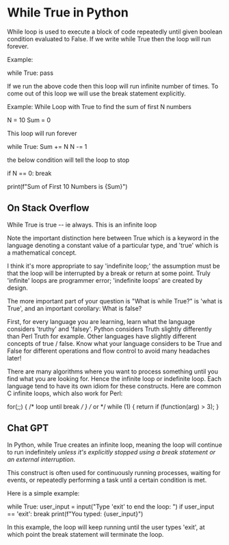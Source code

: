 # While True in Python

While loop is used to execute a block of code repeatedly until given boolean condition evaluated to False. If we write while True then the loop will run forever.

Example:

  while True: 
    pass

If we run the above code then this loop will run infinite number of times. 
To come out of this loop we will use the break statement explicitly.

Example: While Loop with True to find the sum of first N numbers

  N = 10
  Sum = 0
  
This loop will run forever 

  while True: 
  Sum += N 
  N -= 1

the below condition will tell the loop to stop 

  if N == 0: 
    break
          
  print(f"Sum of First 10 Numbers is {Sum}")

## On Stack Overflow

While True is true -- ie always. This is an infinite loop

Note the important distinction here between True which is a keyword in the language denoting a constant value of a particular type, and 'true' which is a mathematical concept.

I think it's more appropriate to say 'indefinite loop;' the assumption must be that the loop will be interrupted by a break or return at some point. Truly 'infinite' loops are programmer error; 'indefinite loops' are created by design.

The more important part of your question is "What is while True?" is 'what is True', and an important corollary: What is false?

First, for every language you are learning, learn what the language considers 'truthy' and 'falsey'. Python considers Truth slightly differently than Perl Truth for example. Other languages have slightly different concepts of true / false. Know what your language considers to be True and False for different operations and flow control to avoid many headaches later!

There are many algorithms where you want to process something until you find what you are looking for. Hence the infinite loop or indefinite loop. Each language tend to have its own idiom for these constructs. Here are common C infinite loops, which also work for Perl:

  for(;;) { /* loop until break */ }
  /* or */
  while (1) {
   return if (function(arg) > 3);
  }

## Chat GPT

In Python, while True creates an infinite loop, meaning the loop will continue to run indefinitely *unless it's explicitly stopped using a break statement or an external interruption*. 

This construct is often used for continuously running processes, waiting for events, or repeatedly performing a task until a certain condition is met.

Here is a simple example:

  while True:
    user_input = input("Type 'exit' to end the loop: ")
    if user_input == 'exit':
        break
    print(f"You typed: {user_input}")

In this example, the loop will keep running until the user types 'exit', at which point the break statement will terminate the loop.
